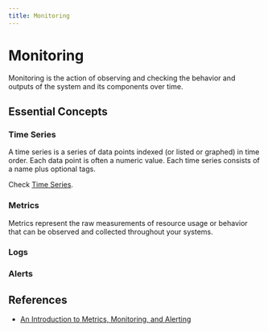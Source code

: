 ```yaml
---
title: Monitoring
---
```


# Monitoring

Monitoring is the action of observing and checking the behavior and outputs of the system and its components over time.

## Essential Concepts

### Time Series

A time series is a series of data points indexed (or listed or graphed) in time order.
Each data point is often a numeric value.
Each time series consists of a name plus optional tags.

Check [Time Series](time-series.md).

### Metrics

Metrics represent the raw measurements of resource usage or behavior that can be observed and collected throughout your systems.

### Logs

### Alerts

## References

* [An Introduction to Metrics, Monitoring, and Alerting](https://www.digitalocean.com/community/tutorials/an-introduction-to-metrics-monitoring-and-alerting)
